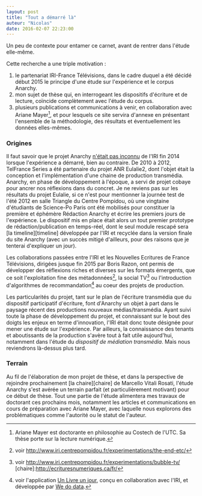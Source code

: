 ```yaml
---
layout: post
title: "Tout a démarré là"
auteur: "Nicolas"
date: 2016-02-07 22:23:00
---
```


Un peu de contexte pour entamer ce carnet, avant de rentrer dans l'étude elle-même.

Cette recherche a une triple motivation :

1. le partenariat IRI-France Télévisions, dans le cadre duquel a été décidé début 2015 le principe d'une étude sur l'expérience et le corpus Anarchy.
2. mon sujet de thèse qui, en interrogeant les dispositifs d'écriture et de lecture, coïncide complètement avec l'étude du corpus.
3. plusieurs publications et communications à venir, en collaboration avec Ariane Mayer[^ariane], et pour lesquels ce site servira d'annexe en présentant l'ensemble de la méthodologie, des résultats et éventuellement les données elles-mêmes.

### Origines
Il faut savoir que le projet Anarchy [n'était pas inconnu](http://www.iri.centrepompidou.fr/experimentations/anarchy-fr/?lang=fr_fr) de l'IRI fin 2014 lorsque l'expérience a démarré, bien au contraire. De 2010 à 2012, TelFrance Series a été partenaire du projet ANR Eulalie2, dont l'objet était la conception et l'implémentation d'une chaine de production transmédia. Anarchy, en phase de développement à l'époque, a servi de projet cobaye pour ancrer nos réflexions dans du concret. Je ne reviens pas sur les résultats du projet Eulalie, si ce n'est pour mentionner la journée test de l'été 2012 en salle Triangle du Centre Pompidou, où une vingtaine d'étudiants de Science-Po Paris ont été mobilisés pour constituer la première et éphémère Rédaction Anarchy et écrire les premiers jours de l'expérience. Le dispositif mis en place était alors un tout premier prototype de rédaction/publication en temps-réel, dont le seul module rescapé sera [la timeline][timeline] développée par l'IRI et recyclée dans la version finale du site Anarchy (avec un succès mitigé d'ailleurs, pour des raisons que je tenterai d'expliquer un jour).

Les collaborations passées entre l'IRI et les Nouvelles Ecritures de France Télévisions, dirigées jusque fin 2015 par Boris Razon, ont permis de développer des réflexions riches et diverses sur les formats émergents, que ce soit l'exploitation fine des métadonnées[^theend], la social TV[^bubbleTV] ou l'introduction d'algorithmes de recommandation[^1livre1jour] au coeur des projets de production.

Les particularités du projet, tant sur le plan de l'écriture transmédia que du dispositif participatif d'écriture, font d'Anarchy un objet à part dans le paysage récent des productions nouveaux médias/transmédia. Ayant suivi toute la phase de développement du projet, et connaissant sur le bout des doigts les enjeux en terme d'innovation, l'IRI était donc toute désignée pour mener une étude sur l'expérience. Par ailleurs, la connaissance des tenants et aboutissants de la production s'avère tout à fait utile aujourd'hui, notamment dans l'étude du _dispositif de médiation transmédia_. Mais nous reviendrons là-dessus plus tard.

### Terrain
Au fil de l'élaboration de mon projet de thèse, et dans la perspective de rejoindre prochainement [la chaire][chaire] de Marcello Vitali Rosati, l'étude Anarchy s'est avérée un terrain parfait (et particulièrement motivant) pour ce début de thèse. Tout une partie de l'étude alimentera mes travaux de doctorant ces prochains mois, notamment les articles et communications en cours de préparation avec Ariane Mayer, avec laquelle nous explorons des problématiques comme l'autorité ou le statut de l'auteur.



[^1]: voir les publications en cours.
[timeline]:http://anarchy.nouvelles-ecritures.francetv.fr/timeline
[^ariane]: Ariane Mayer est doctorante en philosophie au Costech de l'UTC. Sa thèse porte sur la lecture numérique.
[^1livre1jour]: voir l'application [Un Livre un jour](http://unlivreunjour.fr/), conçu en collaboration avec l'IRI, et développée par [We do data](http://wedodata.fr/).
[^theend]: voir http://www.iri.centrepompidou.fr/experimentations/the-end-etc/
[^bubbleTV]: voir http://www.iri.centrepompidou.fr/experimentations/bubble-tv/
[chaire]:http://ecrituresnumeriques.ca/fr/
